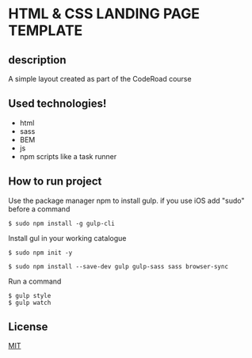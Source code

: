 

# HTML & CSS LANDING PAGE TEMPLATE


## description
A simple layout created as part of the CodeRoad course

## Used technologies!

* html
* sass
* BEM
* js
* npm scripts like a task runner

## How to run project

Use the package manager npm to install gulp.
if you use iOS add "sudo" before a command

```
$ sudo npm install -g gulp-cli
```
Install gul in your working catalogue

```
$ sudo npm init -y
```
```
$ sudo npm install --save-dev gulp gulp-sass sass browser-sync
```
Run a command
```
$ gulp style
$ gulp watch
```


## License

[MIT](https://choosealicense.com/licenses/mit/)

